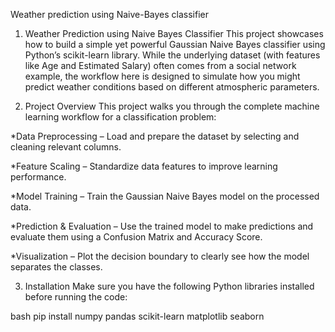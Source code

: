 Weather prediction using Naive-Bayes classifier

1. Weather Prediction using Naive Bayes Classifier
This project showcases how to build a simple yet powerful Gaussian Naive Bayes classifier using Python’s scikit-learn library.
While the underlying dataset (with features like Age and Estimated Salary) often comes from a social network example, the workflow here is designed to simulate how you might predict weather conditions based on different atmospheric parameters.

2. Project Overview
This project walks you through the complete machine learning workflow for a classification problem:

*Data Preprocessing – Load and prepare the dataset by selecting and cleaning relevant columns.

*Feature Scaling – Standardize data features to improve learning performance.

*Model Training – Train the Gaussian Naive Bayes model on the processed data.

*Prediction & Evaluation – Use the trained model to make predictions and evaluate them using a Confusion Matrix and Accuracy Score.

*Visualization – Plot the decision boundary to clearly see how the model separates the classes.


3. Installation
Make sure you have the following Python libraries installed before running the code:

bash
pip install numpy pandas scikit-learn matplotlib seaborn
